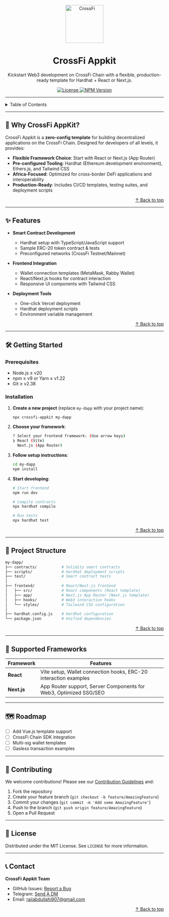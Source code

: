 <!-- TITLE -->
<p align="center">
  <img width="120px" src="https://miro.medium.com/v2/resize:fit:400/1*mb6-NZ7xv2HQmX29Kl_wPA.jpeg" alt="CrossFi" />
  <h1 align="center">CrossFi Appkit</h1>
  <p align="center">Kickstart Web3 development on CrossFi Chain with a flexible, production-ready template for Hardhat + React or Next.js.</p>
  <p align="center">
    <a href="https://github.com/CrossFi-Africa-Ecosystem/crossfi-africa/blob/main/LICENSE">
      <img src="https://img.shields.io/badge/license-MIT-blue" alt="License" />
    </a>
    <a href="https://www.npmjs.com/package/crossfi-appkit">
      <img src="https://img.shields.io/npm/v/crossfi-appkit" alt="NPM Version" />
    </a>
  </p>
</p>

---

<!-- TABLE OF CONTENTS -->
<details>
  <summary>Table of Contents</summary>
  <ol>
    <li><a href="#-why-crossfi-appkit">Why CrossFi Appkit?</a></li>
    <li><a href="#-features">Features</a></li>
    <li><a href="#-getting-started">Getting Started</a></li>
    <li><a href="#-project-structure">Project Structure</a></li>
    <li><a href="#-supported-frameworks">Supported Frameworks</a></li>
    <li><a href="#-roadmap">Roadmap</a></li>
    <li><a href="#-contributing">Contributing</a></li>
    <li><a href="#-license">License</a></li>
    <li><a href="#-contact">Contact</a></li>
  </ol>
</details>

---

## 🚀 Why CrossFi AppKit?

CrossFi Appkit is a **zero-config template** for building decentralized applications on the CrossFi Chain. Designed for developers of all levels, it provides:

- **Flexible Framework Choice**: Start with React or Next.js (App Router)
- **Pre-configured Tooling**: Hardhat (Ethereum development environment), Ethers.js, and Tailwind CSS
- **Africa-Focused**: Optimized for cross-border DeFi applications and interoperability
- **Production-Ready**: Includes CI/CD templates, testing suites, and deployment scripts

<p align="right"><a href="#top">↑ Back to top</a></p>

---

## ✨ Features

- **Smart Contract Development**
  - Hardhat setup with TypeScript/JavaScript support
  - Sample ERC-20 token contract & tests
  - Preconfigured networks (CrossFi Testnet/Mainnet)
- **Frontend Integration**

  - Wallet connection templates (MetaMask, Rabby Wallet)
  - React/Next.js hooks for contract interaction
  - Responsive UI components with Tailwind CSS

- **Deployment Tools**
  - One-click Vercel deployment
  - Hardhat deployment scripts
  - Environment variable management

<p align="right"><a href="#top">↑ Back to top</a></p>

---

## 🛠️ Getting Started

### Prerequisites

- Node.js ≥ v20
- npm ≥ v9 or Yarn ≥ v1.22
- Git ≥ v2.38

### Installation

1. **Create a new project** (replace `my-dapp` with your project name):

   ```bash
   npx crossfi-appkit my-dapp
   ```

2. **Choose your framework**:

   ```bash
   ? Select your frontend framework: (Use arrow keys)
   ❯ React (Vite)
     Next.js (App Router)
   ```

3. **Follow setup instructions**:

   ```bash
   cd my-dapp
   npm install
   ```

4. **Start developing**:

   ```bash
   # Start frontend
   npm run dev

   # Compile contracts
   npx hardhat compile

   # Run tests
   npx hardhat test
   ```

<p align="right"><a href="#top">↑ Back to top</a></p>

---

## 📁 Project Structure

```bash
my-dapp/
├── contracts/           # Solidity smart contracts
├── scripts/             # Hardhat deployment scripts
├── test/                # Smart contract tests
│
├── frontend/            # React/Next.js frontend
│   ├── src/             # React components (React template)
│   ├── app/             # Next.js App Router (Next.js template)
│   ├── hooks/           # Web3 interaction hooks
│   └── styles/          # Tailwind CSS configuration
│
├── hardhat.config.js    # Hardhat configuration
└── package.json         # Unified dependencies
```

<p align="right"><a href="#top">↑ Back to top</a></p>

---

## 🔌 Supported Frameworks

| Framework   | Features                                                          |
| ----------- | ----------------------------------------------------------------- |
| **React**   | Vite setup, Wallet connection hooks, ERC-20 interaction examples  |
| **Next.js** | App Router support, Server Components for Web3, Optimized SSG/SEO |

---

## 🗺️ Roadmap

- [ ] Add Vue.js template support
- [ ] CrossFi Chain SDK integration
- [ ] Multi-sig wallet templates
- [ ] Gasless transaction examples

---

## 🤝 Contributing

We welcome contributions! Please see our [Contribution Guidelines](CONTRIBUTING.md) and:

1. Fork the repository
2. Create your feature branch (`git checkout -b feature/AmazingFeature`)
3. Commit your changes (`git commit -m 'Add some AmazingFeature'`)
4. Push to the branch (`git push origin feature/AmazingFeature`)
5. Open a Pull Request

---

## 📜 License

Distributed under the MIT License. See `LICENSE` for more information.

---

## 📞 Contact

**CrossFi Appkit Team**

- GitHub Issues: [Report a Bug](https://github.com/CrossFi-Africa-Ecosystem/crossfi-africa/issues)
- Telegram: [Send A DM](https://t.me/alAmeer170)
- Email: [rajiabdullahi907@gmail.com](mailto:rajiabdullahi907@gmail.com)

<p align="right"><a href="#top">↑ Back to top</a></p>
